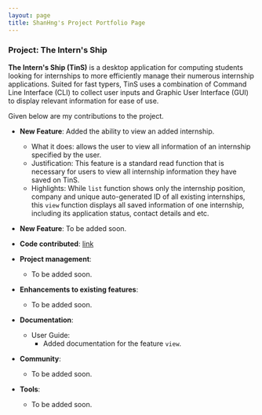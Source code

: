 ```yaml
---
layout: page
title: ShanHng's Project Portfolio Page
---
```


### Project: The Intern's Ship

**The Intern's Ship (TinS)** is a desktop application for computing students looking for internships to more efficiently
manage their numerous internship applications. Suited for fast typers, TinS uses a combination of Command Line Interface
(CLI) to collect user inputs and Graphic User Interface (GUI) to display relevant information for ease of use.

Given below are my contributions to the project.

* **New Feature**: Added the ability to view an added internship.
  * What it does: allows the user to view all information of an internship specified by the user. 
  * Justification: This feature is a standard read function that is necessary for users to view all internship information they have saved on TinS.
  * Highlights: While `list` function shows only the internship position, company and unique auto-generated ID of all existing internships,
                this `view` function displays all saved information of one internship, including its application status, contact details and etc.

* **New Feature**: To be added soon.

* **Code contributed**: [link](https://nus-cs2103-ay2223s2.github.io/tp-dashboard/?search=shanhng&breakdown=true)

* **Project management**:
  * To be added soon.

* **Enhancements to existing features**:
  * To be added soon.

* **Documentation**:
  * User Guide:
    * Added documentation for the feature `view`. 

* **Community**:
  * To be added soon.

* **Tools**:
  * To be added soon.
